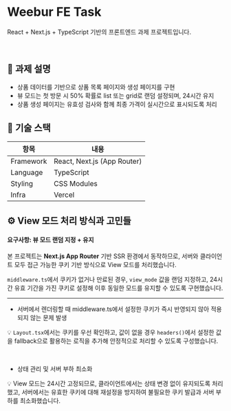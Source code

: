 # Weebur FE Task

React + Next.js + TypeScript 기반의 프론트엔드 과제 프로젝트입니다.

<br>

## 📝 과제 설명

- 상품 데이터를 기반으로 상품 목록 페이지와 생성 페이지를 구현
- 뷰 모드는 첫 방문 시 50% 확률로 list 또는 grid로 랜덤 설정되며, 24시간 유지
- 상품 생성 페이지는 유효성 검사와 함께 최종 가격이 실시간으로 표시되도록 처리

## 🧪 기술 스택

| 항목       | 내용                     |
|------------|--------------------------|
| Framework  | React, Next.js (App Router) |
| Language   | TypeScript               |
| Styling    | CSS Modules              |
| Infra      | Vercel                   |


## ⚙️ View 모드 처리 방식과 고민들

#### 요구사항: 뷰 모드 랜덤 지정 + 유지

본 프로젝트는 **Next.js App Router** 기반 SSR 환경에서 동작하므로, 서버와 클라이언트 모두 접근 가능한 쿠키 기반 방식으로 View 모드를 처리했습니다.

`middleware.ts`에서 쿠키가 없거나 만료된 경우, `view_mode` 값을 랜덤 지정하고, 24시간 유효 기간을 가진 쿠키로 설정해 이후 동일한 모드를 유지할 수 있도록 구현했습니다.

---

- 서버에서 렌더링할 때 middleware.ts에서 설정한 쿠키가 즉시 반영되지 않아 적용되지 않는 문제 발생

💡 `Layout.tsx`에서는 쿠키를 우선 확인하고, 값이 없을 경우 `headers()`에서 설정한 값을 fallback으로 활용하는 로직을 추가해 안정적으로 처리할 수 있도록 구성했습니다.

<br>

- 상태 관리 및 서버 부하 최소화

💡 View 모드는 24시간 고정되므로, 클라이언트에서는 상태 변경 없이 유지되도록 처리했고, 서버에서는 유효한 쿠키에 대해 재설정을 방지하여 불필요한 쿠키 발급과 서버 부하를 최소화했습니다.
